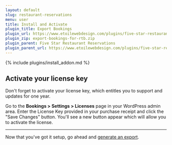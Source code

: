 ```yaml
---
layout: default
slug: restaurant-reservations
menu: user
title: Install and Activate
plugin_title: Export Bookings
plugin_url: https://www.etoilewebdesign.com/plugins/five-star-restaurant-reservations/export-bookings/
plugin_zip: export-bookings-for-rtb.zip
plugin_parent: Five Star Restaurant Reservations
plugin_parent_url: https://www.etoilewebdesign.com/plugins/five-star-restaurant-reservations/
---
```

{% include plugins/install_addon.md %}

## Activate your license key

Don't forget to activate your license key, which entitles you to support and updates for one year.

Go to the **Bookings > Settings > Licenses** page in your WordPress admin area. Enter the License Key provided in your purchase receipt and click the "Save Changes" button. You'll see a new button appear which will allow you to activate the license.

---

Now that you've got it setup, go ahead and [generate an export](export).
